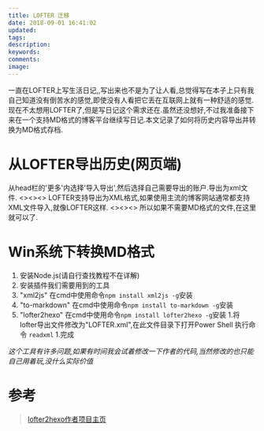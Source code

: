 ```yaml
---
title: LOFTER 迁移
date: 2018-09-01 16:41:02
updated:
tags:
description:
keywords:
comments:
image:
---
```

一直在LOFTER上写生活日记,,写出来也不是为了让人看,总觉得写在本子上只有我自己知道没有倒苦水的感觉,即使没有人看把它丢在互联网上就有一种舒适的感觉.现在不太想用LOFTER了,但是写日记这个需求还在.虽然还没想好,不过我准备接下来在一个支持MD格式的博客平台继续写日记.本文记录了如何将历史内容导出并转换为MD格式存档.
<!--more-->

# 从LOFTER导出历史(网页端) #
从head栏的'更多'内选择'导入导出',然后选择自己需要导出的账户.导出为xml文件.
<><><>
LOFTER支持导出为XML格式,如果使用主流的博客网站通常都支持XML文件导入,就像LOFTER这样.
<><><>
所以如果不需要MD格式的文件,在这里就可以了.

# Win系统下转换MD格式 #
1. 安装Node.js(请自行查找教程不在详解)
1. 安装插件我们需要用到的工具
 1. "xml2js" 在cmd中使用命令` npm install xml2js -g `安装
 1. "to-markdown"  在cmd中使用命令` npm install to-markdown -g `安装
 1. "lofter2hexo"  在cmd中使用命令` npm install lofter2hexo -g `安装
1.将lofter导出文件修改为"LOFTER.xml",在此文件目录下打开Power Shell 执行命令 ` readxml `
1.完成

*这个工具有许多问题,如果有时间我会试着修改一下作者的代码,当然修改的也只能自己用着玩,没什么实际价值*

 # 参考 #
>[lofter2hexo作者项目主页](https://github.com/boboidream/LOFTER2Hexo)